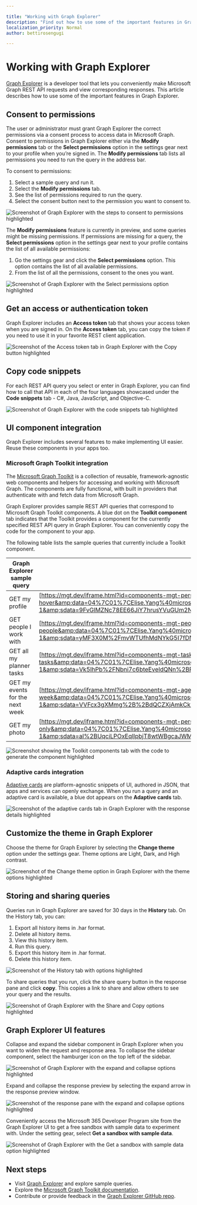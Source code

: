 ```yaml
---

title: "Working with Graph Explorer"
description: "Find out how to use some of the important features in Graph Explorer."
localization_priority: Normal
author: bettirosengugi

---
```

# Working with Graph Explorer

[Graph Explorer](https://developer.microsoft.com/graph/graph-explorer/) is a developer tool that lets you conveniently make Microsoft Graph REST API requests and view corresponding responses. This article describes how to use some of the important features in Graph Explorer.

## Consent to permissions

The user or administrator must grant Graph Explorer the correct permissions via a consent process to access data in Microsoft Graph. Consent to permissions in Graph Explorer either via the **Modify permissions** tab or the **Select permissions** option in the settings gear next to your profile when you’re signed in. 
The **Modify permissions** tab lists all permissions you need to run the query in the address bar. 

To consent to permissions:

1.	Select a sample query and run it.
2.	Select the **Modify permissions** tab.
3.	See the list of permissions required to run the query.
4.	Select the consent button next to the permission you want to consent to. 

![Screenshot of Graph Explorer with the steps to consent to permissions highlighted](./images/modify-permissions.png)

The **Modify  permissions** feature is currently in preview, and some queries might be missing permissions. If permissions are missing for a query, the **Select permissions** option in the settings gear next to your profile contains the list of all available permissions:

1.	Go the settings gear and click the **Select permissions** option. This option contains the list of all available permissions.
2.	From the list of all the permissions, consent to the ones you want.

![Screenshot of Graph Explorer with the Select permissions option highlighted](./images/select-permissions.png)

## Get an access or authentication token

Graph Explorer includes an **Access token** tab that shows your access token when you are signed in. On the **Access token** tab, you can copy the token if you need to use it in your favorite REST client application.

![Screenshot of the Access token tab in Graph Explorer with the Copy button highlighted](./images/access-token.png)

## Copy code snippets

For each REST API query you select or enter in Graph Explorer, you can find how to call that API in each of the four languages showcased under the **Code snippets** tab - C#, Java, JavaScript, and Objective-C. 

![Screenshot of Graph Explorer with the code snippets tab highlighted](./images/code-snippets.png)

## UI component integration

Graph Explorer includes several features to make implementing UI easier. Reuse these components in your apps too.

### Microsoft Graph Toolkit integration

The [Microsoft Graph Toolkit](/graph/toolkit/overview) is a collection of reusable, framework-agnostic web components and helpers for accessing and working with Microsoft Graph. The components are fully functional, with built in providers that authenticate with and fetch data from Microsoft Graph.

Graph Explorer provides sample REST API queries that correspond to Microsoft Graph Toolkit components. A blue dot on the **Toolkit component** tab indicates that the Toolkit provides a component for the currently specified REST API query in Graph Explorer. You can conveniently copy the code for the component to your app.

The following table lists the sample queries that currently include a Toolkit component.

| **Graph Explorer sample query** | **Toolkit sample iFrame URL** |
| --- | --- |
| GET my profile | [https://mgt.dev/iframe.html?id=components-mgt-person-card—person-card-hover](https://nam06.safelinks.protection.outlook.com/?url=https%3A%2F%2Fmgt.dev%2Fiframe.html%3Fid%3Dcomponents-mgt-person-card--person-card-hover&amp;data=04%7C01%7CElise.Yang%40microsoft.com%7Ca81f0f07873240d8571b08d7dac329d4%7C72f988bf86f141af91ab2d7cd011db47%7C1%7C0%7C637218404083362882%7CUnknown%7CTWFpbGZsb3d8eyJWIjoiMC4wLjAwMDAiLCJQIjoiV2luMzIiLCJBTiI6Ik1haWwiLCJXVCI6Mn0%3D%7C-1&amp;sdata=9FvGlMZNc78EE66JiY7hrusYVuGUm2NeflYlVgwTVwo%3D&amp;reserved=0) |
| GET people I work with | [https://mgt.dev/iframe.html?id=components-mgt-people—people](https://nam06.safelinks.protection.outlook.com/?url=https%3A%2F%2Fmgt.dev%2Fiframe.html%3Fid%3Dcomponents-mgt-people--people&amp;data=04%7C01%7CElise.Yang%40microsoft.com%7Ca81f0f07873240d8571b08d7dac329d4%7C72f988bf86f141af91ab2d7cd011db47%7C1%7C0%7C637218404083372878%7CUnknown%7CTWFpbGZsb3d8eyJWIjoiMC4wLjAwMDAiLCJQIjoiV2luMzIiLCJBTiI6Ik1haWwiLCJXVCI6Mn0%3D%7C-1&amp;sdata=yMF3X0M%2FmvWTUfhMdNYkG5I7fDMXpPHS6Fwea%2B3ycPs%3D&amp;reserved=0) |
| GET all my planner tasks | [https://mgt.dev/iframe.html?id=components-mgt-tasks—tasks](https://nam06.safelinks.protection.outlook.com/?url=https%3A%2F%2Fmgt.dev%2Fiframe.html%3Fid%3Dcomponents-mgt-tasks--tasks&amp;data=04%7C01%7CElise.Yang%40microsoft.com%7Ca81f0f07873240d8571b08d7dac329d4%7C72f988bf86f141af91ab2d7cd011db47%7C1%7C0%7C637218404083382869%7CUnknown%7CTWFpbGZsb3d8eyJWIjoiMC4wLjAwMDAiLCJQIjoiV2luMzIiLCJBTiI6Ik1haWwiLCJXVCI6Mn0%3D%7C-1&amp;sdata=Vk5IhPb%2FNbni7c6bteEveIdQNn%2BPm6AchwewCJ%2Fkmzk%3D&amp;reserved=0) |
| GET my events for the next week | [https://mgt.dev/iframe.html?id=components-mgt-agenda—get-events-for-next-week](https://nam06.safelinks.protection.outlook.com/?url=https%3A%2F%2Fmgt.dev%2Fiframe.html%3Fid%3Dcomponents-mgt-agenda--get-events-for-next-week&amp;data=04%7C01%7CElise.Yang%40microsoft.com%7Ca81f0f07873240d8571b08d7dac329d4%7C72f988bf86f141af91ab2d7cd011db47%7C1%7C0%7C637218404083382869%7CUnknown%7CTWFpbGZsb3d8eyJWIjoiMC4wLjAwMDAiLCJQIjoiV2luMzIiLCJBTiI6Ik1haWwiLCJXVCI6Mn0%3D%7C-1&amp;sdata=VVFcx3gXMmg%2B%2BdQCZXjAmkCk5zKcrntK6fI35jbdN94%3D&amp;reserved=0) |
| GET my photo | [https://mgt.dev/iframe.html?id=components-mgt-person—person-photo-only](https://nam06.safelinks.protection.outlook.com/?url=https%3A%2F%2Fmgt.dev%2Fiframe.html%3Fid%3Dcomponents-mgt-person--person-photo-only&amp;data=04%7C01%7CElise.Yang%40microsoft.com%7Ca81f0f07873240d8571b08d7dac329d4%7C72f988bf86f141af91ab2d7cd011db47%7C1%7C0%7C637218404083392872%7CUnknown%7CTWFpbGZsb3d8eyJWIjoiMC4wLjAwMDAiLCJQIjoiV2luMzIiLCJBTiI6Ik1haWwiLCJXVCI6Mn0%3D%7C-1&amp;sdata=aI%2BUqciLPOxEqlIpbjT8wtWBgcaJWM6sqooRlLVspZ0%3D&amp;reserved=0) |

![Screenshot showing the Toolkit components tab with the code to generate the component highlighted](./images/graph-toolkit.png)

### Adaptive cards integration

[Adaptive cards](https://adaptivecards.io/) are platform-agnostic snippets of UI, authored in JSON, that apps and services can openly exchange. When you run a query and an adaptive card is available, a blue dot appears on the **Adaptive cards** tab.

![Screenshot of the adaptive cards tab in Graph Explorer with the response details highlighted](./images/adaptive-cards.png)

## Customize the theme in Graph Explorer

Choose the theme for Graph Explorer by selecting the **Change theme** option under the settings gear. Theme options are Light, Dark, and High contrast.

![Screenshot of the Change theme option in Graph Explorer with the theme options highlighted](./images/change-theme.png)

## Storing and sharing queries

Queries run in Graph Explorer are saved for 30 days in the **History** tab. On the History tab, you can:

1.	Export all history items in .har format.
2.	Delete all history items.
3.	View this history item.
4.	Run this query.
5.	Export this history item in .har format.
6.	Delete this history item.

![Screenshot of the History tab with options highlighted](./images/storing-and-sharing-queries.png)

To share queries that you run, click the share query button in the response pane and click **copy**. This copies a link to share and allow others to see your query and the results.

![Screenshot of Graph Explorer with the Share and Copy options highlighted](./images/share-query.png)

## Graph Explorer UI features

Collapse and expand the sidebar component in Graph Explorer when you want to widen the request and response area. To collapse the sidebar component, select the hamburger icon on the top left of the sidebar.

![Screenshot of Graph Explorer with the expand and collapse options highlighted](./images/expand-collapse-sidebar-component.png)

Expand and collapse the response preview by selecting the expand arrow in the response preview window.

![Screenshot of the response pane with the expand and collapse options highlighted](./images/expand-collapse-response-preview.png)

Conveniently access the Microsoft 365 Developer Program site from the Graph Explorer UI to get a free sandbox with sample data to experiment with. Under the setting gear, select **Get a sandbox with sample data**.

![Screenshot of Graph Explorer with the Get a sandbox with sample data option highlighted](./images/link-to-m365-dev-program.png)


## Next steps

- Visit [Graph Explorer](https://developer.microsoft.com/graph/graph-explorer/) and explore sample queries.
- Explore the [Microsoft Graph Toolkit documentation](/graph/toolkit/overview).
- Contribute or provide feedback in the [Graph Explorer GitHub repo](https://github.com/microsoftgraph/microsoft-graph-explorer-v4/issues/new/choose).
